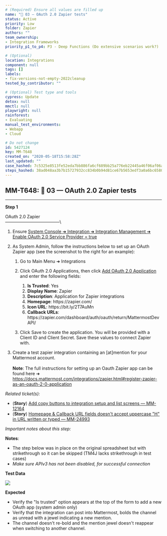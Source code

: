 ```yaml
---
# (Required) Ensure all values are filled up
name: "🔸 03 — OAuth 2.0 Zapier tests"
status: Active
priority: Low
folder: Zapier
authors: ""
team_ownership:
- Integration Frameworks
priority_p1_to_p4: P3 - Deep Functions (Do extensive scenarios work?)

# (Optional)
location: Integrations
component: null
tags: []
labels:
- fix-versions-not-empty-2022cleanup
tested_by_contributor: ""

# (Optional) Test type and tools
cypress: Update
detox: null
mmctl: null
playwright: null
rainforest:
- Evaluating
manual_test_environments:
- Webapp
- Cloud

# Do not change
id: 5427124
key: MM-T648
created_on: "2020-05-18T15:58:28Z"
last_updated: ""
case_hashed: 7c5325e8513fe52eda7bb886fa6cf689bb25a776eb22445a46f06af06a5e6ba441b859fa5167c7e5fd400b54860b6b07
steps_hashed: 38ad048aa3b7b15727932cc834b0b94d81ce67b5653edf3a0a6bc6580538a70cc2981c2e05406726fd0645f65513080b
---
```


<!-- (Auto-generated) Based on frontmatter's "key" and "name" -->

## MM-T648: 🔸 03 — OAuth 2.0 Zapier tests

---

**Step 1**

OAuth 2.0 Zapier\
–––––––––––––––––––––––––\\

1. Ensure [System Console ➜ Integration ➜ Integration Management ➜ Enable OAuth 2.0 Service Provider = true](https://postgres.test.mattermost.com/admin_console/integrations/integration_management)

2. As System Admin, follow the instructions below to set up an OAuth Zapier app (see the screenshot to the right for an example):

   1. Go to Main Menu ➜ Integrations

   2. Click OAuth 2.0 Applications, then click [Add OAuth 2.0 Application](https://postgres.test.mattermost.com/webhooks/integrations/oauth2-apps/add) and enter the following fields:

      1. **Is Trusted**: Yes
      2. **Display Name**: Zapier
      3. **Description**: Application for Zapier integrations
      4. **Homepage**: https\://zapier.com/
      5. **Icon URL**: https\://bit.ly/2T7AuMn
      6. **Callback URLs**: https\://zapier.com/dashboard/auth/oauth/return/MattermostDevAPI/

   3. Click Save to create the application. You will be provided with a Client ID and Client Secret. Save these values to connect Zapier with.

3. Create a test zapier integration containing an \[at]mention for your Mattermost account.\
   \
   **Note**: The full instructions for setting up an Oauth Zapier app can be found here ➜ <https://docs.mattermost.com/integrations/zapier.html#register-zapier-as-an-oauth-2-0-application>

_Related ticket(s):_

- (**Story**) [Add copy buttons to integration setup and list screens — MM-12164](https://mattermost.atlassian.net/browse/MM-24993)
- (**Story**) [Homepage & Callback URL fields doesn't accept uppercase "H" in URL written or typed — MM-24993](https://mattermost.atlassian.net/browse/MM-24993)

_Important notes about this step:_

**Notes**:

- The step below was in place on the original spreadsheet but with strikethrough so it can be skipped (TM4J lacks strikethrough in test cases)
- _Make sure APIv3 has not been disabled, for successful connection_

**Test Data**

![](https://cloudfront.tm4j.smartbear.com/tenant/ad722c15-e2a6-3788-82f3-92f99221f446/project/10302/embedded-f3277290f945470c4add5d21ef3dc7ca7b74388fc7152bfb6b99ae58c66a95a8-1578613649397-zapier-oauth.png)

**Expected**

- Verify the "Is trusted" option appears at the top of the form to add a new OAuth app (system admin only)
- Verify that the integration can post into Mattermost, bolds the channel as unread with a jewel indicating a new mention.
- The channel doesn't re-bold and the mention jewel doesn't reappear when switching to another channel.
